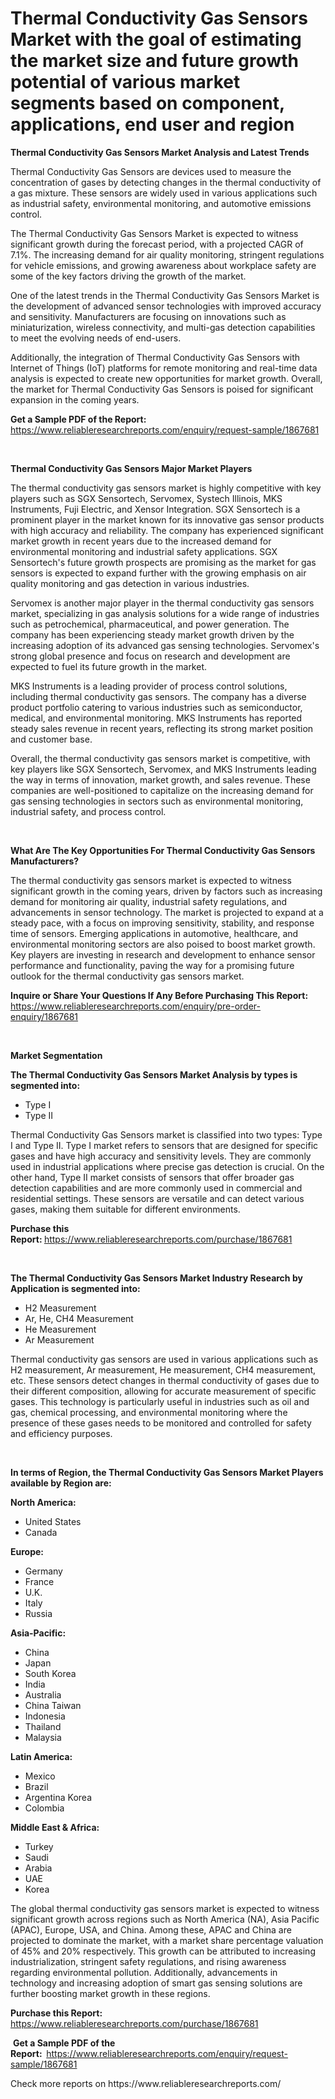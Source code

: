 <p><h1>Thermal Conductivity Gas Sensors Market with the goal of estimating the market size and future growth potential of various market segments based on component, applications, end user and region</h1></p><p><strong>Thermal Conductivity Gas Sensors Market Analysis and Latest Trends</strong></p>
<p><p>Thermal Conductivity Gas Sensors are devices used to measure the concentration of gases by detecting changes in the thermal conductivity of a gas mixture. These sensors are widely used in various applications such as industrial safety, environmental monitoring, and automotive emissions control.</p><p>The Thermal Conductivity Gas Sensors Market is expected to witness significant growth during the forecast period, with a projected CAGR of 7.1%. The increasing demand for air quality monitoring, stringent regulations for vehicle emissions, and growing awareness about workplace safety are some of the key factors driving the growth of the market.</p><p>One of the latest trends in the Thermal Conductivity Gas Sensors Market is the development of advanced sensor technologies with improved accuracy and sensitivity. Manufacturers are focusing on innovations such as miniaturization, wireless connectivity, and multi-gas detection capabilities to meet the evolving needs of end-users.</p><p>Additionally, the integration of Thermal Conductivity Gas Sensors with Internet of Things (IoT) platforms for remote monitoring and real-time data analysis is expected to create new opportunities for market growth. Overall, the market for Thermal Conductivity Gas Sensors is poised for significant expansion in the coming years.</p></p>
<p><strong>Get a Sample PDF of the Report:&nbsp;</strong> <a href="https://www.reliableresearchreports.com/enquiry/request-sample/1867681">https://www.reliableresearchreports.com/enquiry/request-sample/1867681</a></p>
<p>&nbsp;</p>
<p><strong>Thermal Conductivity Gas Sensors Major Market Players</strong></p>
<p><p>The thermal conductivity gas sensors market is highly competitive with key players such as SGX Sensortech, Servomex, Systech Illinois, MKS Instruments, Fuji Electric, and Xensor Integration. SGX Sensortech is a prominent player in the market known for its innovative gas sensor products with high accuracy and reliability. The company has experienced significant market growth in recent years due to the increased demand for environmental monitoring and industrial safety applications. SGX Sensortech's future growth prospects are promising as the market for gas sensors is expected to expand further with the growing emphasis on air quality monitoring and gas detection in various industries.</p><p>Servomex is another major player in the thermal conductivity gas sensors market, specializing in gas analysis solutions for a wide range of industries such as petrochemical, pharmaceutical, and power generation. The company has been experiencing steady market growth driven by the increasing adoption of its advanced gas sensing technologies. Servomex's strong global presence and focus on research and development are expected to fuel its future growth in the market.</p><p>MKS Instruments is a leading provider of process control solutions, including thermal conductivity gas sensors. The company has a diverse product portfolio catering to various industries such as semiconductor, medical, and environmental monitoring. MKS Instruments has reported steady sales revenue in recent years, reflecting its strong market position and customer base.</p><p>Overall, the thermal conductivity gas sensors market is competitive, with key players like SGX Sensortech, Servomex, and MKS Instruments leading the way in terms of innovation, market growth, and sales revenue. These companies are well-positioned to capitalize on the increasing demand for gas sensing technologies in sectors such as environmental monitoring, industrial safety, and process control.</p></p>
<p>&nbsp;</p>
<p><strong>What Are The Key Opportunities For Thermal Conductivity Gas Sensors Manufacturers?</strong></p>
<p><p>The thermal conductivity gas sensors market is expected to witness significant growth in the coming years, driven by factors such as increasing demand for monitoring air quality, industrial safety regulations, and advancements in sensor technology. The market is projected to expand at a steady pace, with a focus on improving sensitivity, stability, and response time of sensors. Emerging applications in automotive, healthcare, and environmental monitoring sectors are also poised to boost market growth. Key players are investing in research and development to enhance sensor performance and functionality, paving the way for a promising future outlook for the thermal conductivity gas sensors market.</p></p>
<p><strong>Inquire or Share Your Questions If Any Before Purchasing This Report:</strong> <a href="https://www.reliableresearchreports.com/enquiry/pre-order-enquiry/1867681">https://www.reliableresearchreports.com/enquiry/pre-order-enquiry/1867681</a></p>
<p>&nbsp;</p>
<p><strong>Market Segmentation</strong></p>
<p><strong>The Thermal Conductivity Gas Sensors Market Analysis by types is segmented into:</strong></p>
<p><ul><li>Type I</li><li>Type II</li></ul></p>
<p><p>Thermal Conductivity Gas Sensors market is classified into two types: Type I and Type II. Type I market refers to sensors that are designed for specific gases and have high accuracy and sensitivity levels. They are commonly used in industrial applications where precise gas detection is crucial. On the other hand, Type II market consists of sensors that offer broader gas detection capabilities and are more commonly used in commercial and residential settings. These sensors are versatile and can detect various gases, making them suitable for different environments.</p></p>
<p><strong>Purchase this Report:&nbsp;</strong><a href="https://www.reliableresearchreports.com/purchase/1867681">https://www.reliableresearchreports.com/purchase/1867681</a></p>
<p>&nbsp;</p>
<p><strong>The Thermal Conductivity Gas Sensors Market Industry Research by Application is segmented into:</strong></p>
<p><ul><li>H2 Measurement</li><li>Ar, He, CH4 Measurement</li><li>He Measurement</li><li>Ar Measurement</li></ul></p>
<p><p>Thermal conductivity gas sensors are used in various applications such as H2 measurement, Ar measurement, He measurement, CH4 measurement, etc. These sensors detect changes in thermal conductivity of gases due to their different composition, allowing for accurate measurement of specific gases. This technology is particularly useful in industries such as oil and gas, chemical processing, and environmental monitoring where the presence of these gases needs to be monitored and controlled for safety and efficiency purposes.</p></p>
<p>&nbsp;</p>
<p><strong>In terms of Region, the Thermal Conductivity Gas Sensors Market Players available by Region are:</strong></p>
<p>
    <p> <strong> North America: </strong>
        <ul>
            <li>United States</li>
            <li>Canada</li>
        </ul>
        </p> 
    <p> <strong> Europe: </strong>
        <ul>
            <li>Germany</li>
            <li>France</li>
            <li>U.K.</li>
            <li>Italy</li>
            <li>Russia</li>
        </ul>
        </p> 
    <p> <strong> Asia-Pacific: </strong>
        <ul>
            <li>China</li>
            <li>Japan</li>
            <li>South Korea</li>
            <li>India</li>
            <li>Australia</li>
            <li>China Taiwan</li>
            <li>Indonesia</li>
            <li>Thailand</li>
            <li>Malaysia</li>
        </ul>
        </p> 
    <p> <strong> Latin America: </strong>
        <ul>
            <li>Mexico</li>
            <li>Brazil</li>
            <li>Argentina Korea</li>
            <li>Colombia</li>
        </ul>
        </p> 
    <p> <strong> Middle East & Africa: </strong>
        <ul>
            <li>Turkey</li>
            <li>Saudi</li>
            <li>Arabia</li>
            <li>UAE</li>
            <li>Korea</li>
        </ul>
    </p>
    </p>
<p><p>The global thermal conductivity gas sensors market is expected to witness significant growth across regions such as North America (NA), Asia Pacific (APAC), Europe, USA, and China. Among these, APAC and China are projected to dominate the market, with a market share percentage valuation of 45% and 20% respectively. This growth can be attributed to increasing industrialization, stringent safety regulations, and rising awareness regarding environmental pollution. Additionally, advancements in technology and increasing adoption of smart gas sensing solutions are further boosting market growth in these regions.</p></p>
<p><strong>Purchase this Report: </strong><a href="https://www.reliableresearchreports.com/purchase/1867681">https://www.reliableresearchreports.com/purchase/1867681</a></p>
<p>&nbsp;<strong>Get a Sample PDF of the Report:&nbsp;&nbsp;</strong><a href="https://www.reliableresearchreports.com/enquiry/request-sample/1867681">https://www.reliableresearchreports.com/enquiry/request-sample/1867681</a></p>
<p><strong></strong></p>
<p>Check more reports on https://www.reliableresearchreports.com/</p>